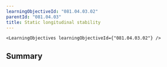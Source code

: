 ```yaml
---
learningObjectiveId: "081.04.03.02"
parentId: "081.04.03"
title: Static longitudinal stability
---
```


```tsx eval
<LearningObjectives learningObjectiveId={"081.04.03.02"} />
```

## Summary
